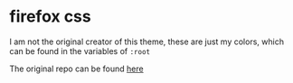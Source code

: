 # firefox css

I am not the original creator of this theme, these are just my colors, which can be found in the variables of `:root`

The original repo can be found [here](https://github.com/mut-ex/minimal-functional-fox)
